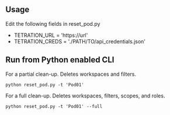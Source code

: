 ## Usage

Edit the following fields in reset_pod.py

* TETRATION_URL = 'https://url'
* TETRATION_CREDS = './PATH/TO/api_credentials.json'

## Run from Python enabled CLI
For a partial clean-up.  Deletes workspaces and filters.
```
python reset_pod.py -t 'Pod01'
```

For a full clean-up.  Deletes workspaces, filters, scopes, and roles.
```
python reset_pod.py -t 'Pod01' --full
```